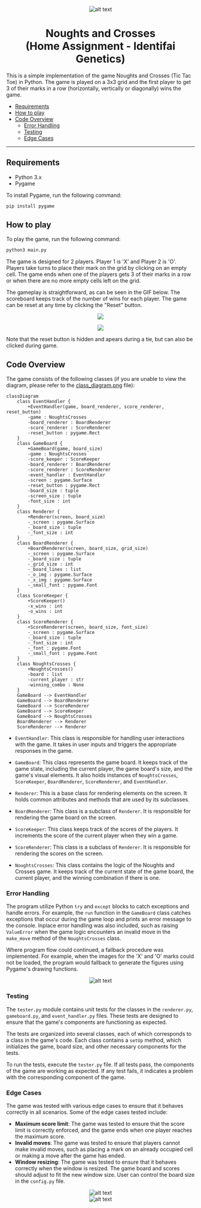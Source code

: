 <p align="center">
    <img src="images/gui.png" alt="alt text">
</p>

<h1 align="center">Noughts and Crosses <br>(Home Assignment - Identifai Genetics)</h1>

This is a simple implementation of the game Noughts and Crosses (Tic Tac Toe) in Python. The game is played on a 3x3 grid and the first player to get 3 of their marks in a row (horizontally, vertically or diagonally) wins the game.

- [Requirements](#requirements)
- [How to play](#how-to-play)
- [Code Overview](#code-overview)
  - [Error Handling](#error-handling)
  - [Testing](#testing)
  - [Edge Cases](#edge-cases)

---

## Requirements

- Python 3.x
- Pygame

To install Pygame, run the following command:

```bash
pip install pygame
```

## How to play

To play the game, run the following command:

```bash
python3 main.py
```

The game is designed for 2 players. Player 1 is 'X' and Player 2 is 'O'. Players take turns to place their mark on the grid by clicking on an empty cell. The game ends when one of the players gets 3 of their marks in a row or when there are no more empty cells left on the grid.

The gameplay is straightforward, as can be seen in the GIF below. The scoreboard keeps track of the number of wins for each player. The game can be reset at any time by clicking the "Reset" button.

<p align="center">
    <img src="images/gameplay.gif">
</p>

<p align="center">
    <img src="images/reset.png">
</p>
Note that the reset button is hidden and apears during a tie, but can also be clicked during game.

## Code Overview

The game consists of the following classes (if you are unable to view the diagram, please refer to the [class_diagram.png](images/class_diagram.png) file):

```mermaid
classDiagram
    class EventHandler {
        +EventHandler(game, board_renderer, score_renderer, reset_button)
        -game : NoughtsCrosses
        -board_renderer : BoardRenderer
        -score_renderer : ScoreRenderer
        -reset_button : pygame.Rect
    }
    class GameBoard {
        +GameBoard(game, board_size)
        -game : NoughtsCrosses
        -score_keeper : ScoreKeeper
        -board_renderer : BoardRenderer
        -score_renderer : ScoreRenderer
        -event_handler : EventHandler
        -screen : pygame.Surface
        -reset_button : pygame.Rect
        -board_size : tuple
        -screen_size : tuple
        -font_size : int
    }
    class Renderer {
        +Renderer(screen, board_size)
        -_screen : pygame.Surface
        -_board_size : tuple
        -_font_size : int
    }
    class BoardRenderer {
        +BoardRenderer(screen, board_size, grid_size)
        -_screen : pygame.Surface
        -_board_size : tuple
        -_grid_size : int
        -_board_lines : list
        -_o_img : pygame.Surface
        -_x_img : pygame.Surface
        -_small_font : pygame.Font
    }
    class ScoreKeeper {
        +ScoreKeeper()
        -x_wins : int
        -o_wins : int
    }
    class ScoreRenderer {
        +ScoreRenderer(screen, board_size, font_size)
        -_screen : pygame.Surface
        -_board_size : tuple
        -_font_size : int
        -_font : pygame.Font
        -_small_font : pygame.Font
    }
    class NoughtsCrosses {
        +NoughtsCrosses()
        -board : list
        -current_player : str
        -winning_combo : None
    }
    GameBoard --> EventHandler
    GameBoard --> BoardRenderer
    GameBoard --> ScoreRenderer
    GameBoard --> ScoreKeeper
    GameBoard --> NoughtsCrosses
    BoardRenderer --> Renderer
    ScoreRenderer --> Renderer
```

- `EventHandler`: This class is responsible for handling user interactions with the game. It takes in user inputs and triggers the appropriate responses in the game.

- `GameBoard`: This class represents the game board. It keeps track of the game state, including the current player, the game board's size, and the game's visual elements. It also holds instances of `NoughtsCrosses`, `ScoreKeeper`, `BoardRenderer`, `ScoreRenderer`, and `EventHandler`.

- `Renderer`: This is a base class for rendering elements on the screen. It holds common attributes and methods that are used by its subclasses.

- `BoardRenderer`: This class is a subclass of `Renderer`. It is responsible for rendering the game board on the screen.

- `ScoreKeeper`: This class keeps track of the scores of the players. It increments the score of the current player when they win a game.

- `ScoreRenderer`: This class is a subclass of `Renderer`. It is responsible for rendering the scores on the screen.

- `NoughtsCrosses`: This class contains the logic of the Noughts and Crosses game. It keeps track of the current state of the game board, the current player, and the winning combination if there is one.

### Error Handling

The program utilize Python `try` and `except` blocks to catch exceptions and handle errors. For example, the `run` function in the `GameBoard` class catches exceptions that occur during the game loop and prints an error message to the console. Inplace error handling was also included, such as raising `ValueError` when the game logic encounters an invalid move in the `make_move` method of the `NoughtsCrosses` class.

Where program flow could continued, a fallback procedure was implemented. For example, when the images for the 'X' and 'O' marks could not be loaded, the program would fallback to generate the figures using Pygame's drawing functions.

<p align="center">
    <img src="images/fallback.png" alt="alt text">
</p>

### Testing

The `tester.py` module contains unit tests for the classes in the `renderer.py`, `gameboard.py`, and `event_handler.py` files. These tests are designed to ensure that the game's components are functioning as expected.

The tests are organized into several classes, each of which corresponds to a class in the game's code. Each class contains a `setUp` method, which initializes the game, board size, and other necessary components for the tests.

To run the tests, execute the `tester.py` file. If all tests pass, the components of the game are working as expected. If any test fails, it indicates a problem with the corresponding component of the game.

### Edge Cases

The game was tested with various edge cases to ensure that it behaves correctly in all scenarios. Some of the edge cases tested include:

- **Maximum score limit**: The game was tested to ensure that the score limit is correctly enforced, and the game ends when one player reaches the maximum score.
- **Invalid moves**: The game was tested to ensure that players cannot make invalid moves, such as placing a mark on an already occupied cell or making a move after the game has ended.
- **Window resizing**: The game was tested to ensure that it behaves correctly when the window is resized. The game board and scores should adjust to fit the new window size. User can control the board size in the `config.py` file.

<p align="center">
    <img src="images/min_board_size.png" alt="alt text">
    <br>
    <img src="images/max_board_size.png" alt="alt text">
</p>
